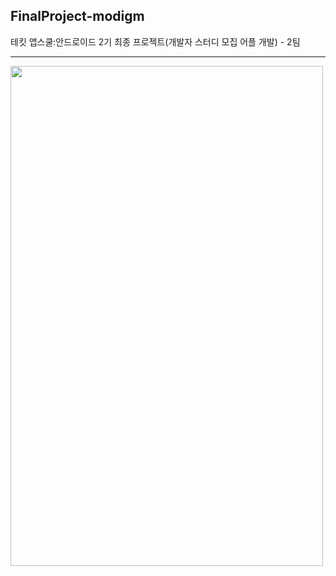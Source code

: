 ## FinalProject-modigm
테킷 앱스쿨:안드로이드 2기 최종 프로젝트(개발자 스터디 모집 어플 개발) - 2팀

---
<img src="https://github.com/APP-Android2/FinalProject-modigm/assets/79239041/af6286a4-0af1-4c6b-a646-9ca7fd91b976" alt="" width="500" height="800">

